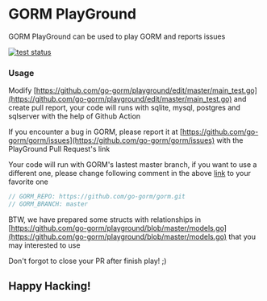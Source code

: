 # GORM PlayGround

GORM PlayGround can be used to play GORM and reports issues

[![test status](https://github.com/go-gorm/playground/workflows/tests/badge.svg?branch=master "test status")](https://github.com/go-gorm/playground/actions)

### Usage

Modify [https://github.com/go-gorm/playground/edit/master/main_test.go](https://github.com/go-gorm/playground/edit/master/main_test.go) and create pull report, your code will runs with sqlite, mysql, postgres and sqlserver with the help of Github Action

If you encounter a bug in GORM, please report it at [https://github.com/go-gorm/gorm/issues](https://github.com/go-gorm/gorm/issues) with the PlayGround Pull Request's link

Your code will run with GORM's lastest master branch, if you want to use a different one, please change following comment in the above [link](https://github.com/go-gorm/playground/edit/master/main_test.go) to your favorite one

```go
// GORM_REPO: https://github.com/go-gorm/gorm.git
// GORM_BRANCH: master
```

BTW, we have prepared some structs with relationships in [https://github.com/go-gorm/playground/blob/master/models.go](https://github.com/go-gorm/playground/blob/master/models.go) that you may interested to use

Don't forgot to close your PR after finish play! ;)

## Happy Hacking!
